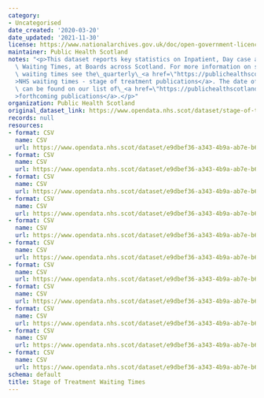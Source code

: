 ```yaml
---
category:
- Uncategorised
date_created: '2020-03-20'
date_updated: '2021-11-30'
license: https://www.nationalarchives.gov.uk/doc/open-government-licence/version/3/
maintainer: Public Health Scotland
notes: "<p>This dataset reports key statistics on Inpatient, Day case and New Outpatient\
  \ Waiting Times, at Boards across Scotland. For more information on stage of treatment\
  \ waiting times see the\_quarterly\_<a href=\"https://publichealthscotland.scot/publications/nhs-waiting-times-stage-of-treatment/\"\
  >NHS waiting times - stage of treatment publications</a>. The date of the next release\
  \ can be found on our list of\_<a href=\"https://publichealthscotland.scot/publications/forthcoming-publications/\"\
  >forthcoming publications</a>.</p>"
organization: Public Health Scotland
original_dataset_link: https://www.opendata.nhs.scot/dataset/stage-of-treatment-waiting-times
records: null
resources:
- format: CSV
  name: CSV
  url: https://www.opendata.nhs.scot/dataset/e9dbef36-a343-4b9a-ab7e-b6e6cbcbb38e/resource/4c091d26-1492-41e5-9577-832cbc1cd4cf/download/sot_performance_completed_waits_sep21.csv
- format: CSV
  name: CSV
  url: https://www.opendata.nhs.scot/dataset/e9dbef36-a343-4b9a-ab7e-b6e6cbcbb38e/resource/5816ec92-66bf-4033-ae55-9df45ff19d49/download/sot_performance_ongoing_waits_sep21.csv
- format: CSV
  name: CSV
  url: https://www.opendata.nhs.scot/dataset/e9dbef36-a343-4b9a-ab7e-b6e6cbcbb38e/resource/685a5dde-adaa-4ea4-94b0-ca9af032184f/download/sot_distribution_of_completed_waits_sep21.csv
- format: CSV
  name: CSV
  url: https://www.opendata.nhs.scot/dataset/e9dbef36-a343-4b9a-ab7e-b6e6cbcbb38e/resource/093f04a5-bb8f-4ce6-9016-d4fa0a912630/download/sot_distribution_of_ongoing_waits_sep21.csv
- format: CSV
  name: CSV
  url: https://www.opendata.nhs.scot/dataset/e9dbef36-a343-4b9a-ab7e-b6e6cbcbb38e/resource/492f9e04-b2ff-4c20-a235-a32dbab17ab4/download/sot_na_rates_ipdc_sep21.csv
- format: CSV
  name: CSV
  url: https://www.opendata.nhs.scot/dataset/e9dbef36-a343-4b9a-ab7e-b6e6cbcbb38e/resource/f7f2e127-27a7-4368-a4d9-a6906a63d244/download/sot_na_rates_newop_sep21.csv
- format: CSV
  name: CSV
  url: https://www.opendata.nhs.scot/dataset/e9dbef36-a343-4b9a-ab7e-b6e6cbcbb38e/resource/10dd6ca4-1868-464c-8d20-7f9261070484/download/sot_removal_reasons_sep21.csv
- format: CSV
  name: CSV
  url: https://www.opendata.nhs.scot/dataset/e9dbef36-a343-4b9a-ab7e-b6e6cbcbb38e/resource/22ecd482-f3b5-45f9-9477-029afad87bc9/download/sot_unavailability_ipdc_sep21.csv
- format: CSV
  name: CSV
  url: https://www.opendata.nhs.scot/dataset/e9dbef36-a343-4b9a-ab7e-b6e6cbcbb38e/resource/7c648cd6-0742-44ed-a8b3-efea3cfc3614/download/sot_unavailability_newop_sep21.csv
- format: CSV
  name: CSV
  url: https://www.opendata.nhs.scot/dataset/e9dbef36-a343-4b9a-ab7e-b6e6cbcbb38e/resource/c31cf4c5-b721-4fe8-bd05-e49325064692/download/sot_distribution_of_completed_waits_jun21.csv
- format: CSV
  name: CSV
  url: https://www.opendata.nhs.scot/dataset/e9dbef36-a343-4b9a-ab7e-b6e6cbcbb38e/resource/eb5b41cc-f997-44e9-af51-a9532afbb5f5/download/sot_distribution_of_ongoing_waits_jun21.csv
schema: default
title: Stage of Treatment Waiting Times
---
```

